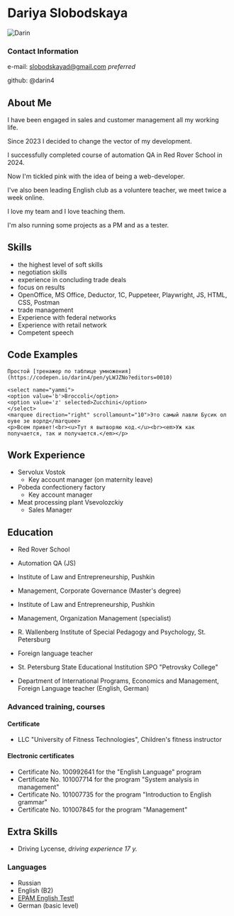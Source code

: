 # Dariya Slobodskaya
![Darin](https://img.youtube.com/vi/mq108NNZKLg/2.jpg?3489220329 "MonaLiza")
<!--Image to the right<img src="https://i.ytimg.com/vi/rjPcUdFYcpY/hqdefault.jpg" alt="MonaLiza" width="100" align="right"/>-->
### Contact Information
e-mail: slobodskayad@gmail.com *preferred*

github: @darin4
## About Me
I have been engaged in sales and customer management all my working life. 

Since 2023 I decided to change the vector of my development. 

I successfully completed course of automation QA in Red Rover School in 2024.

Now I'm tickled pink with the idea of being a web-developer.

I've also been leading English club as a voluntere teacher, we meet twice a week online.

I love my team and I love teaching them.

I'm also running some projects as a PM and as a tester.
## Skills
* the highest level of soft skills
* negotiation skills
* experience in concluding trade deals
* focus on results
* OpenOffice, MS Office, Deductor, 1C, Puppeteer, Playwright, JS, HTML, CSS, Postman
* trade management
* Experience with federal networks
* Experience with retail network
* Competent speech
## Code Examples
```
Простой [тренажер по таблице умножения] (https://codepen.io/darin4/pen/yLWJZNo?editors=0010)
```

```
<select name="yammi">
<option value='b'>Broccoli</option>
<option value='z' selected>Zucchini</option>
</select>
<marquee direction="right" scrollamount="10">Это самый лавли Бусик ол оуве зе ворлд</marquee>
<p>Всем привет!<br><u>Тут я вытворяю код.</u><br><em>Уж как получается, так и получается.</em></p>
```
## Work Experience
* Servolux Vostok
  + Key account manager (on maternity leave)
* Pobeda confectionery factory
  + Key account manager
* Meat processing plant Vsevolozckiy
  + Sales Manager
## Education
* Red Rover School
+ Automation QA (JS)
* Institute of Law and Entrepreneurship, Pushkin
+ Management, Corporate Governance (Master's degree)
* Institute of Law and Entrepreneurship, Pushkin
+ Management, Organization Management (specialist)
* R. Wallenberg Institute of Special Pedagogy and Psychology, St. Petersburg
+ Foreign language teacher
* St. Petersburg State Educational Institution SPO "Petrovsky College"
+ Department of International Programs, Economics and Management, Foreign Language teacher (English, German)
### Advanced training, courses
#### Certificate
+ LLC "University of Fitness Technologies", Children's fitness instructor
#### Electronic certificates
+ Certificate No. 100992641 for the "English Language" program
+ Certificate No. 101007714 for the program "System analysis in management"
+ Certificate No. 101007735 for the program "Introduction to English grammar"
+ Certificate No. 101007845 for the program "Management"
## Extra Skills
* Driving Lycense, *driving experience 17 y.*
### Languages
+ Russian
+ English (B2)
+ [EPAM English Test!](https://examinator.epam.com/Main/PersonalAssignments "Link to Test EPAM")
+ German (basic level)


